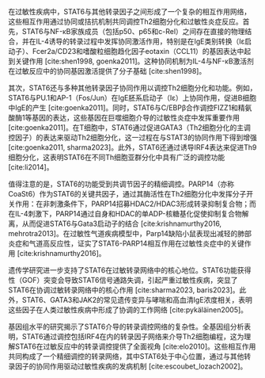 在过敏性疾病中，STAT6与其他转录因子之间形成了一个复杂的相互作用网络，这些相互作用通过协同或拮抗机制共同调控Th2细胞分化和过敏性炎症反应。首先，STAT6与NF-κB家族成员（包括p50、p65和c-Rel）之间存在直接的物理结合，并在IL-4诱导的转录过程中发挥协同激活作用，特别是在IgE类别转换（Iε启动子）、Fcer2a/CD23和嗜酸粒细胞趋化因子eotaxin（CCL11）的基因表达中起到关键作用 [cite:shen1998, goenka2011]。这种协同机制为IL-4与NF-κB激活剂在过敏反应中的协同基因激活提供了分子基础 [cite:shen1998]。

其次，STAT6还与多种其他转录因子协同作用以调控Th2细胞分化和功能。例如，STAT6与PU.1和AP-1（Fos/Jun）在IgE胚系启动子（Iε）上协同作用，促进B细胞中IgE的产生 [cite:goenka2011]。同时，STAT6与C/EBPβ合作调控FIZZ1和精氨酸酶1等基因的表达，这些基因在巨噬细胞介导的过敏性炎症中发挥重要作用 [cite:goenka2011]。在T细胞中，STAT6通过促进GATA3（Th2细胞分化的主调控因子）的表达来驱动Th2细胞分化，这一过程在与STAT3的协同作用下得到增强 [cite:goenka2011, sharma2023]。此外，STAT6还通过诱导IRF4表达来促进Th9细胞分化，这表明STAT6在不同Th细胞亚群分化中具有广泛的调控功能 [cite:li2014]。

值得注意的是，STAT6的功能受到共调节因子的精细调控。PARP14（亦称CoaSt6）作为STAT6的关键共因子，通过其酶活性在Th2细胞分化中发挥分子开关作用：在非刺激条件下，PARP14招募HDAC2/HDAC3形成转录抑制复合物；而在IL-4刺激下，PARP14通过自身和HDAC的单ADP-核糖基化促使抑制复合物解离，从而促进STAT6与Gata3启动子的结合 [cite:krishnamurthy2016, mehrotra2013]。在过敏性气道疾病模型中，Parp14缺陷小鼠表现出减轻的肺部炎症和气道高反应性，证实了STAT6-PARP14相互作用在过敏性炎症中的关键作用 [cite:krishnamurthy2016]。

遗传学研究进一步支持了STAT6在过敏转录网络中的核心地位。STAT6功能获得性（GOF）突变会导致STAT6信号通路失调，引起严重过敏性疾病，突显了STAT6在协调过敏转录网络中的核心作用 [cite:sharma2023, baris2023]。此外，STAT6、GATA3和JAK2的常见遗传变异与哮喘和高血清IgE浓度相关，表明这些因子在人类过敏性疾病中形成了协调的工作网络 [cite:pykäläinen2005]。

基因组水平的研究揭示了STAT6介导的转录调控网络的复杂性。全基因组分析表明，STAT6通过调控包括IRF4在内的转录因子网络来介导Th2细胞编程，这为理解STAT6在过敏反应中的转录调控提供了全面视角 [cite:elo2010]。这些相互作用共同构成了一个精细调控的转录网络，其中STAT6处于中心位置，通过与其他转录因子的协同作用驱动过敏性疾病的发病机制 [cite:escoubet_lozach2002]。